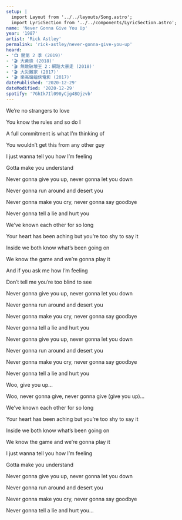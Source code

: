```yaml
---
setup: |
  import Layout from '../../layouts/Song.astro';
  import LyricSection from '../../components/LyricSection.astro';
name: 'Never Gonna Give You Up'
year: '1987'
artist: 'Rick Astley'
permalink: 'rick-astley/never-gonna-give-you-up'
heard:
- '📺 闇第 2 季 (2019)'
- '🎬 大黃蜂 (2018)'
- '🎬 無敵破壞王 2：網路大暴走 (2018)'
- '🎬 大災難家 (2017)'
- '🎬 樂高蝙蝠俠電影 (2017)'
datePublished: '2020-12-29'
dateModified: '2020-12-29'
spotify: '7GhIk7Il098yCjg4BQjzvb'
---
```


<LyricSection>

We&rsquo;re no strangers to love

You know the rules and so do I

A full commitment is what I&rsquo;m thinking of

You wouldn&rsquo;t get this from any other guy

I just wanna tell you how I&rsquo;m feeling

Gotta make you understand

</LyricSection>

<LyricSection>

Never gonna give you up, never gonna let you down

Never gonna run around and desert you

Never gonna make you cry, never gonna say goodbye

Never gonna tell a lie and hurt you

</LyricSection>

<LyricSection>

We&rsquo;ve known each other for so long

Your heart has been aching but you&rsquo;re too shy to say it

Inside we both know what&rsquo;s been going on

We know the game and we&rsquo;re gonna play it

And if you ask me how I&rsquo;m feeling

Don&rsquo;t tell me you&rsquo;re too blind to see

</LyricSection>

<LyricSection>

Never gonna give you up, never gonna let you down

Never gonna run around and desert you

Never gonna make you cry, never gonna say goodbye

Never gonna tell a lie and hurt you

</LyricSection>

<LyricSection>

Never gonna give you up, never gonna let you down

Never gonna run around and desert you

Never gonna make you cry, never gonna say goodbye

Never gonna tell a lie and hurt you

Woo, give you up...

Woo, never gonna give, never gonna give (give you up)...

</LyricSection>

<LyricSection>

We&rsquo;ve known each other for so long

Your heart has been aching but you&rsquo;re too shy to say it

Inside we both know what&rsquo;s been going on

We know the game and we&rsquo;re gonna play it


I just wanna tell you how I&rsquo;m feeling

Gotta make you understand

</LyricSection>

<LyricSection>

Never gonna give you up, never gonna let you down

Never gonna run around and desert you

Never gonna make you cry, never gonna say goodbye

Never gonna tell a lie and hurt you...

</LyricSection>
